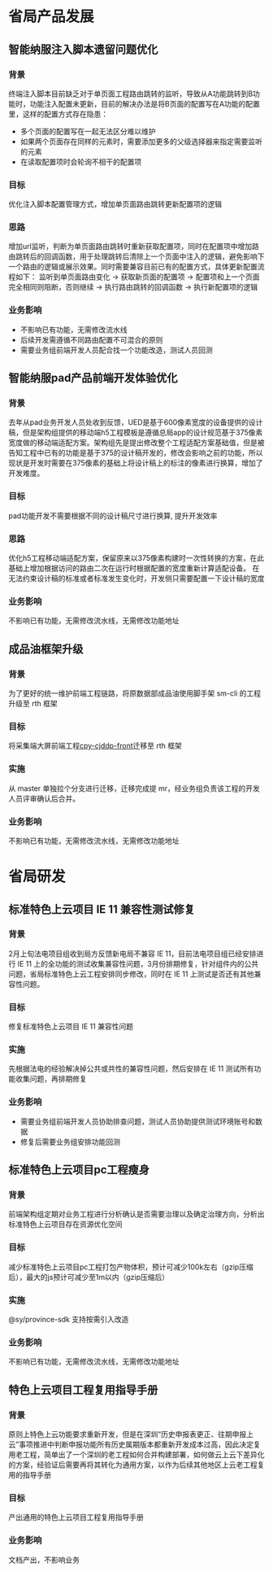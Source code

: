 # 省局产品发展

## 智能纳服注入脚本遗留问题优化
### 背景
终端注入脚本目前缺乏对于单页面工程路由跳转的监听，导致从A功能跳转到B功能时，功能注入配置未更新，目前的解决办法是将B页面的配置写在A功能的配置里，这样的配置方式存在隐患：
 - 多个页面的配置写在一起无法区分难以维护
 - 如果两个页面存在同样的元素时，需要添加更多的父级选择器来指定需要监听的元素
 - 在读取配置项时会轮询不相干的配置项

### 目标
优化注入脚本配置管理方式，增加单页面路由跳转更新配置项的逻辑

### 思路
增加url监听，判断为单页面路由跳转时重新获取配置项，同时在配置项中增加路由跳转后的回调函数，用于处理跳转后清除上一个页面中注入的逻辑，避免影响下一个路由的逻辑或展示效果。同时需要兼容目前已有的配置方式，具体更新配置流程如下：
监听到单页面路由变化 -> 获取新页面的配置项 -> 配置项和上一个页面完全相同则阻断，否则继续 -> 执行路由跳转的回调函数 -> 执行新配置项的逻辑

### 业务影响
 - 不影响已有功能，无需修改流水线
 - 后续开发需遵循不同路由配置不可混合的原则
 - 需要业务组前端开发人员配合找一个功能改造，测试人员回测

## 智能纳服pad产品前端开发体验优化
### 背景
去年从pad业务开发人员处收到反馈，UED是基于600像素宽度的设备提供的设计稿，但是架构组提供的移动端h5工程模板是遵循总局app的设计规范基于375像素宽度做的移动端适配方案。架构组先是提出修改整个工程适配方案基础值，但是被告知工程中已有的功能是基于375的设计稿开发的，修改会影响之前的功能，所以现状是开发时需要在375像素的基础上将设计稿上的标注的像素进行换算，增加了开发难度。

### 目标
pad功能开发不需要根据不同的设计稿尺寸进行换算, 提升开发效率

### 思路
优化h5工程移动端适配方案，保留原来以375像素构建时一次性转换的方案，在此基础上增加根据访问的路由二次在运行时根据配置的宽度重新计算适配设备。
在无法约束设计稿的标准或者标准发生变化时，开发侧只需要配置一下设计稿的宽度

### 业务影响
不影响已有功能，无需修改流水线，无需修改功能地址

## 成品油框架升级
### 背景
为了更好的统一维护前端工程链路，将原数据部成品油使用脚手架 sm-cli 的工程升级至 rth 框架

### 目标
将采集端大屏前端工程[cpy-cjddp-front](https://gd-gitlab.dc.servyou-it.com/dafe/regional-prod/zhejiang-cpy-report.git)迁移至 rth 框架

### 实施
从 master 单独拉个分支进行迁移，迁移完成提 mr，经业务组负责该工程的开发人员评审确认后合并。

### 业务影响
不影响已有功能，无需修改流水线，无需修改功能地址

# 省局研发

## 标准特色上云项目 IE 11 兼容性测试修复
### 背景
2月上旬法电项目组收到局方反馈新电局不兼容 IE 11，目前法电项目组已经安排进行 IE 11 上的全功能的测试收集兼容性问题，3月份排期修复，针对组件内的公共问题，省局标准特色上云工程安排同步修改，同时在 IE 11 上测试是否还有其他兼容性问题。

### 目标
修复标准特色上云项目 IE 11 兼容性问题

### 实施
先根据法电的经验解决掉公共或共性的兼容性问题，然后安排在 IE 11 测试所有功能收集问题，再排期修复

### 业务影响
 - 需要业务组前端开发人员协助排查问题，测试人员协助提供测试环境账号和数据
 - 修复后需要业务组安排功能回测

## 标准特色上云项目pc工程瘦身
### 背景
前端架构组定期对业务工程进行分析确认是否需要治理以及确定治理方向，分析出标准特色上云项目存在资源优化空间

### 目标
减少标准特色上云项目pc工程打包产物体积，预计可减少100k左右（gzip压缩后），最大的js预计可减少至1m以内（gzip压缩后）

### 实施
@sy/province-sdk 支持按需引入改造

### 业务影响
不影响已有功能，无需修改流水线，无需修改功能地址

## 特色上云项目工程复用指导手册
### 背景
原则上特色上云功能要求重新开发，但是在深圳“历史申报表更正、往期申报上云”事项推进中判断申报功能所有历史属期版本都重新开发成本过高，因此决定复用老工程，简单出了一个深圳的老工程如何合并构建部署，如何做云上云下差异化的方案，经验证后需要再将其转化为通用方案，以作为后续其他地区上云老工程复用的指导手册

### 目标
产出通用的特色上云项目工程复用指导手册

### 业务影响
文档产出，不影响业务